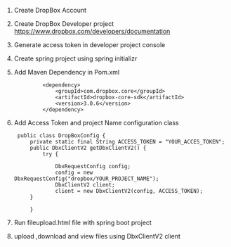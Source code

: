 1. Create DropBox Account 

2. Create DropBox Developer project 
        https://www.dropbox.com/developers/documentation

3. Generate access token in developer project console

4. Create spring project using spring initializr

5. Add Maven Dependency in Pom.xml

                <dependency>
        			<groupId>com.dropbox.core</groupId>
        			<artifactId>dropbox-core-sdk</artifactId>
        			<version>3.0.6</version>
        		</dependency>

6. Add Access Token and project Name configuration class
        
        public class DropBoxConfig {
            private static final String ACCESS_TOKEN = "YOUR_ACCES_TOKEN";
            public DbxClientV2 getDbxClientV2() {
                try {
        
                    DbxRequestConfig config;
                    config = new DbxRequestConfig("dropbox/YOUR_PROJECT_NAME");
                    DbxClientV2 client;
                    client = new DbxClientV2(config, ACCESS_TOKEN);
            } 
            
            }

6. Run fileupload.html file with spring boot project

7. upload ,download and view files using DbxClientV2 client
